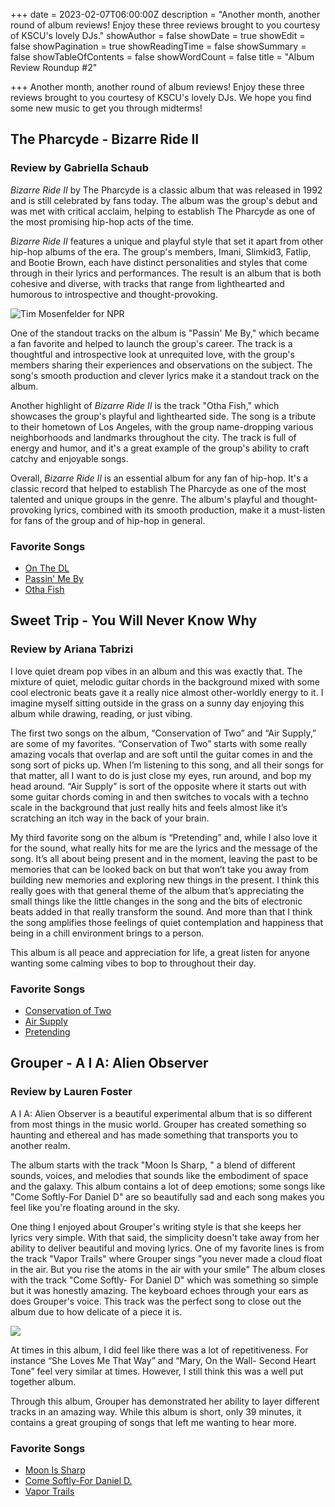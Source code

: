 +++
date = 2023-02-07T06:00:00Z
description = "Another month, another round of album reviews! Enjoy these three reviews brought to you courtesy of KSCU's lovely DJs."
showAuthor = false
showDate = true
showEdit = false
showPagination = true
showReadingTime = false
showSummary = false
showTableOfContents = false
showWordCount = false
title = "Album Review Roundup #2"

+++
Another month, another round of album reviews! Enjoy these three reviews brought to you courtesy of KSCU's lovely DJs. We hope you find some new music to get you through midterms!

## The Pharcyde - Bizarre Ride II

### Review by Gabriella Schaub

_Bizarre Ride II_ by The Pharcyde is a classic album that was released in 1992 and is still celebrated by fans today. The album was the group's debut and was met with critical acclaim, helping to establish The Pharcyde as one of the most promising hip-hop acts of the time.

_Bizarre Ride II_ features a unique and playful style that set it apart from other hip-hop albums of the era. The group's members, Imani, Slimkid3, Fatlip, and Bootie Brown, each have distinct personalities and styles that come through in their lyrics and performances. The result is an album that is both cohesive and diverse, with tracks that range from lighthearted and humorous to introspective and thought-provoking.

![](https://media.npr.org/assets/img/2013/02/06/gettyimages_56321829_wide-7494c945c4ea98c24ffe1da0da73a8a7ddedd5cd-s1100-c50.jpg "Tim Mosenfelder for NPR")

One of the standout tracks on the album is "Passin' Me By," which became a fan favorite and helped to launch the group's career. The track is a thoughtful and introspective look at unrequited love, with the group's members sharing their experiences and observations on the subject. The song's smooth production and clever lyrics make it a standout track on the album.

Another highlight of _Bizarre Ride II_ is the track "Otha Fish," which showcases the group's playful and lighthearted side. The song is a tribute to their hometown of Los Angeles, with the group name-dropping various neighborhoods and landmarks throughout the city. The track is full of energy and humor, and it's a great example of the group's ability to craft catchy and enjoyable songs.

Overall, _Bizarre Ride II_ is an essential album for any fan of hip-hop. It's a classic record that helped to establish The Pharcyde as one of the most talented and unique groups in the genre. The album's playful and thought-provoking lyrics, combined with its smooth production, make it a must-listen for fans of the group and of hip-hop in general.

### Favorite Songs

* [On The DL](https://open.spotify.com/track/1XEhyHoErJvMksWXjZRauV?si=aa770a0887e54245)
* [Passin' Me By](https://open.spotify.com/track/4G3dZN9o3o2X4VKwt4CLts?si=21b4d9ecb4ab4fa8)
* [Otha Fish](https://open.spotify.com/track/1KcZRMyC2tSs3CMIsng9wx?si=b62e14021f0f403a)

## Sweet Trip - You Will Never Know Why

### Review by Ariana Tabrizi

I love quiet dream pop vibes in an album and this was exactly that. The mixture of quiet, melodic guitar chords in the background mixed with some cool electronic beats gave it a really nice almost other-worldly energy to it. I imagine myself sitting outside in the grass on a sunny day enjoying this album while drawing, reading, or just vibing.

The first two songs on the album, “Conservation of Two” and “Air Supply,” are some of my favorites. “Conservation of Two” starts with some really amazing vocals that overlap and are soft until the guitar comes in and the song sort of picks up. When I’m listening to this song, and all their songs for that matter, all I want to do is just close my eyes, run around, and bop my head around. “Air Supply” is sort of the opposite where it starts out with some guitar chords coming in and then switches to vocals with a techno scale in the background that just really hits and feels almost like it’s scratching an itch way in the back of your brain.

My third favorite song on the album is “Pretending” and, while I also love it for the sound, what really hits for me are the lyrics and the message of the song. It’s all about being present and in the moment, leaving the past to be memories that can be looked back on but that won’t take you away from building new memories and exploring new things in the present. I think this really goes with that general theme of the album that’s appreciating the small things like the little changes in the song and the bits of electronic beats added in that really transform the sound. And more than that I think the song amplifies those feelings of quiet contemplation and happiness that being in a chill environment brings to a person.

This album is all peace and appreciation for life, a great listen for anyone wanting some calming vibes to bop to throughout their day.

### Favorite Songs

* [Conservation of Two](https://open.spotify.com/track/1EfjX1u3coTBbmkFofxLoj?si=700292fc6ea94f09)
* [Air Supply](https://open.spotify.com/track/3I7Uqll4wyJmfBSDQWiLWh?si=72b82ad49ae8485b)
* [Pretending](https://open.spotify.com/track/3GTxASUt4xxZsvxDxyvJFi?si=71b54bcea3a24d24)

## Grouper - A I A: Alien Observer

### Review by Lauren Foster

A I A: Alien Observer is a beautiful experimental album that is so different from most things in the music world. Grouper has created something so haunting and ethereal and has made something that transports you to another realm.

The album starts with the track "Moon Is Sharp, " a blend of different sounds, voices, and melodies that sounds like the embodiment of space and the galaxy. This album contains a lot of deep emotions; some songs like "Come Softly-For Daniel D" are so beautifully sad and each song makes you feel like you're floating around in the sky.

One thing I enjoyed about Grouper's writing style is that she keeps her lyrics very simple. With that said, the simplicity doesn't take away from her ability to deliver beautiful and moving lyrics. One of my favorite lines is from the track "Vapor Trails" where Grouper sings "you never made a cloud float in the air. But you rise the atoms in the air with your smile" The album closes with the track "Come Softly- For Daniel D" which was something so simple but it was honestly amazing. The keyboard echoes through your ears as does Grouper's voice. This track was the perfect song to close out the album due to how delicate of a piece it is.

![](https://ih1.redbubble.net/image.3098983699.1343/pp,840x830-pad,1000x1000,f8f8f8.jpg)

At times in this album, I did feel like there was a lot of repetitiveness. For instance “She Loves Me That Way” and “Mary, On the Wall- Second Heart Tone” feel very similar at times. However, I still think this was a well put together album.

Through this album, Grouper has demonstrated her ability to layer different tracks in an amazing way. While this album is short, only 39 minutes, it contains a great grouping of songs that left me wanting to hear more.

### Favorite Songs

* [Moon Is Sharp](https://open.spotify.com/track/73OIUNKRi2y24Cu9cOLrzM?si=632a4e4b40524356)
* [Come Softly-For Daniel D.](https://open.spotify.com/track/574y1r7o2tRA009FW0LE7v?si=f35718cb67b74bce)
* [Vapor Trails](https://open.spotify.com/track/2ctvdKmETyOzPb2GiJJT53?si=13ed553a403a4c6a)